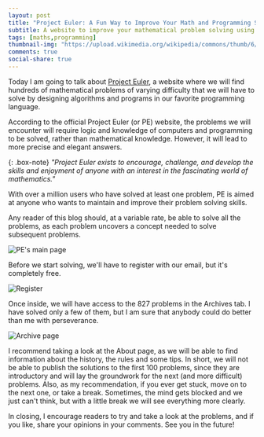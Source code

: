 ```yaml
---
layout: post
title: "Project Euler: A Fun Way to Improve Your Math and Programming Skills"
subtitle: A website to improve your mathematical problem solving using programming.
tags: [maths,programming]
thumbnail-img: "https://upload.wikimedia.org/wikipedia/commons/thumb/6/60/Leonhard_Euler_2.jpg/200px-Leonhard_Euler_2.jpg"
comments: true
social-share: true
---
```


Today I am going to talk about [Project Euler](https://projecteuler.net), a website where we will find hundreds of mathematical problems of varying difficulty that we will have to solve by designing algorithms and programs in our favorite programming language. 

According to the official Project Euler (or PE) website, the problems we will encounter will require logic and knowledge of computers and programming to be solved, rather than mathematical knowledge. However, it will lead to more precise and elegant answers.

{: .box-note}
*"Project Euler exists to encourage, challenge, and develop the skills and enjoyment of anyone with an interest in the fascinating world of mathematics."*

With over a million users who have solved at least one problem, PE is aimed at anyone who wants to maintain and improve their problem solving skills.

Any reader of this blog should, at a variable rate, be able to solve all the problems, as each problem uncovers a concept needed to solve subsequent problems.

<a><img src="https://i.imgur.com/b8y9chI.png" title="PE's main page" caption="PE's main page" /></a>

Before we start solving, we'll have to register with our email, but it's completely free.

![Register](https://i.imgur.com/txUrJ70.png)

Once inside, we will have access to the 827 problems in the Archives tab. I have solved only a few of them, but I am sure that anybody could do better than me with perseverance. 

![Archive page](https://i.imgur.com/rEFXGSR.png)

I recommend taking a look at the About page, as we will be able to find information about the history, the rules and some tips. In short, we will not be able to publish the solutions to the first 100 problems, since they are introductory and will lay the groundwork for the next (and more difficult) problems.
Also, as my recommendation, if you ever get stuck, move on to the next one, or take a break. Sometimes, the mind gets blocked and we just can't think, but with a little break we will see everything more clearly.  

In closing, I encourage readers to try and take a look at the problems, and if you like, share your opinions in your comments. See you in the future!
